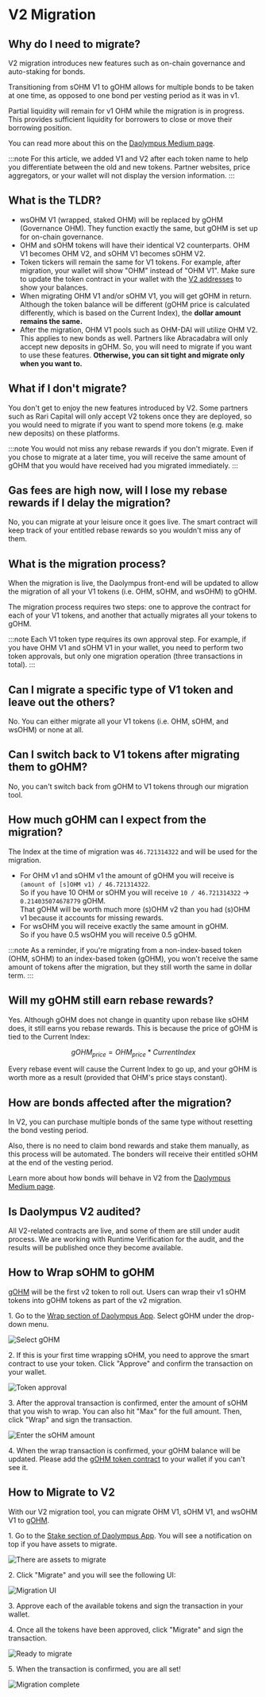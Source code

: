 # V2 Migration

## Why do I need to migrate?

V2 migration introduces new features such as on-chain governance and auto-staking for bonds.

Transitioning from sOHM V1 to gOHM allows for multiple bonds to be taken at one time, as opposed to one bond per vesting period as it was in v1.

Partial liquidity will remain for v1 OHM while the migration is in progress. This provides sufficient liquidity for borrowers to close or move their borrowing position.

You can read more about this on the [Daolympus Medium page](https://olympusdao.medium.com/introducing-olympus-v2-c4ade14e9fe).

:::note
For this article, we added V1 and V2 after each token name to help you differentiate between the old and new tokens. Partner websites, price aggregators, or your wallet will not display the version information.
:::

## What is the TLDR?

* wsOHM V1 (wrapped, staked OHM) will be replaced by gOHM (Governance OHM). They function exactly the same, but gOHM is set up for on-chain governance.
* OHM and sOHM tokens will have their identical V2 counterparts. OHM V1 becomes OHM V2, and sOHM V1 becomes sOHM V2.
* Token tickers will remain the same for V1 tokens. For example, after migration, your wallet will show "OHM" instead of "OHM V1". Make sure to update the token contract in your wallet with the [V2 addresses](../contracts/tokens) to show your balances.
* When migrating OHM V1 and/or sOHM V1, you will get gOHM in return. Although the token balance will be different (gOHM price is calculated differently, which is based on the Current Index), the **dollar amount remains the same.**
* After the migration, OHM V1 pools such as OHM-DAI will utilize OHM V2. This applies to new bonds as well. Partners like Abracadabra will only accept new deposits in gOHM. So, you will need to migrate if you want to use these features. **Otherwise, you can sit tight and migrate only when you want to.**

## What if I don't migrate?

You don't get to enjoy the new features introduced by V2. Some partners such as Rari Capital will only accept V2 tokens once they are deployed, so you would need to migrate if you want to spend more tokens (e.g. make new deposits) on these platforms.

:::note
You would not miss any rebase rewards if you don't migrate. Even if you chose to migrate at a later time, you will receive the same amount of gOHM that you would have received had you migrated immediately.
:::

## Gas fees are high now, will I lose my rebase rewards if I delay the migration?

No, you can migrate at your leisure once it goes live. The smart contract will keep track of your entitled rebase rewards so you wouldn't miss any of them.

## What is the migration process?

When the migration is live, the Daolympus front-end will be updated to allow the migration of all your V1 tokens (i.e. OHM, sOHM, and wsOHM) to gOHM.

The migration process requires two steps: one to approve the contract for each of your V1 tokens, and another that actually migrates all your tokens to gOHM.

:::note
Each V1 token type requires its own approval step. For example, if you have OHM V1 and sOHM V1 in your wallet, you need to perform two token approvals, but only one migration operation (three transactions in total).
:::

## Can I migrate a specific type of V1 token and leave out the others?

No. You can either migrate all your V1 tokens (i.e. OHM, sOHM, and wsOHM) or none at all.

## Can I switch back to V1 tokens after migrating them to gOHM?

No, you can't switch back from gOHM to V1 tokens through our migration tool.

## How much gOHM can I expect from the migration?

The Index at the time of migration was `46.721314322` and will be used for the migration.

* For OHM v1 and sOHM v1 the amount of gOHM you will receive is `(amount of [s]OHM v1) / 46.721314322`.\
  So if you have 10 OHM or sOHM you will receive `10 / 46.721314322` → `0.214035074678779` gOHM.\
  That gOHM will be worth much more (s)OHM v2 than you had (s)OHM v1 because it accounts for missing rewards.
* For wsOHM you will receive exactly the same amount in gOHM.\
  So if you have 0.5 wsOHM you will receive 0.5 gOHM.

:::note
As a reminder, if you're migrating from a non-index-based token (OHM, sOHM) to an index-based token (gOHM), you won't receive the same amount of tokens after the migration, but they still worth the same in dollar term.
:::

## Will my gOHM still earn rebase rewards?

Yes. Although gOHM does not change in quantity upon rebase like sOHM does, it still earns you rebase rewards. This is because the price of gOHM is tied to the Current Index:

$$
gOHM_{price} = OHM_{price} * CurrentIndex
$$

Every rebase event will cause the Current Index to go up, and your gOHM is worth more as a result (provided that OHM's price stays constant).

## How are bonds affected after the migration?

In V2, you can purchase multiple bonds of the same type without resetting the bond vesting period.

Also, there is no need to claim bond rewards and stake them manually, as this process will be automated. The bonders will receive their entitled sOHM at the end of the vesting period.

Learn more about how bonds will behave in V2 from the [Daolympus Medium page](https://olympusdao.medium.com/introducing-olympus-v2-c4ade14e9fe).

## Is Daolympus V2 audited?

All V2-related contracts are live, and some of them are still under audit process. We are working with Runtime Verification for the audit, and the results will be published once they become available.

## How to Wrap sOHM to gOHM

[gOHM](../contracts/tokens#gohm) will be the first v2 token to roll out. Users
can wrap their v1 sOHM tokens into gOHM tokens as part of the v2 migration.

1\. Go to the [Wrap section of Daolympus App](https://app.olympusdao.finance/#/wrap).
Select gOHM under the drop-down menu.

![Select gOHM](/gitbook/assets/using-the-website/migration_v2/select_gohm.png)

2\. If this is your first time wrapping sOHM, you need to approve the smart contract
to use your token. Click "Approve" and confirm the transaction on your wallet.

![Token approval](/gitbook/assets/using-the-website/migration_v2/approve.png)

3\. After the approval transaction is confirmed, enter the amount of sOHM that
you wish to wrap. You can also hit "Max" for the full amount. Then, click "Wrap"
and sign the transaction.

![Enter the sOHM amount](/gitbook/assets/using-the-website/migration_v2/amount.png)

4\. When the wrap transaction is confirmed, your gOHM balance will be updated.
Please add the [gOHM token contract](../contracts/tokens#gohm) to your wallet
if you can't see it.

## How to Migrate to V2

With our V2 migration tool, you can migrate OHM V1, sOHM V1, and wsOHM V1 to
[gOHM](../contracts/tokens#gohm).

1\. Go to the [Stake section of Daolympus App](https://app.olympusdao.finance/#/stake).
You will see a notification on top if you have assets to migrate.

![There are assets to migrate](/gitbook/assets/using-the-website/migration_v2/notification.png)

2\. Click "Migrate" and you will see the following UI:

![Migration UI](/gitbook/assets/using-the-website/migration_v2/ui2.png)

3\. Approve each of the available tokens and sign the transaction in your wallet.

4\. Once all the tokens have been approved, click "Migrate" and sign the transaction.

![Ready to migrate](/gitbook/assets/using-the-website/migration_v2/approve_complete2.png)

5\. When the transaction is confirmed, you are all set!

![Migration complete](/gitbook/assets/using-the-website/migration_v2/migrate_complete.png)
